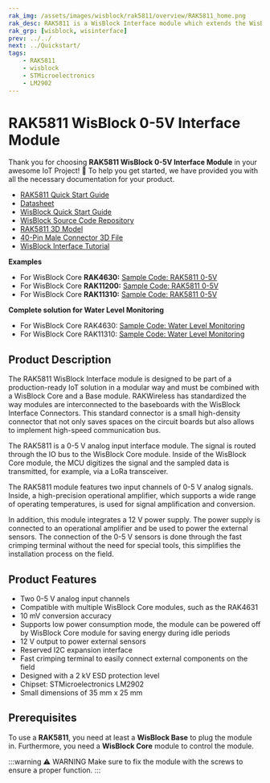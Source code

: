 ```yaml
---
rak_img: /assets/images/wisblock/rak5811/overview/RAK5811_home.png
rak_desc: RAK5811 is a WisBlock Interface module which extends the WisBlock system with 2 analog input ports. The analog ports have a 0-5V input range and are connected to the WisBlock Core MCU’s analog inputs.
rak_grp: [wisblock, wisinterface]
prev: ../../
next: ../Quickstart/
tags:
    - RAK5811
    - wisblock
    - STMicroelectronics
    - LM2902
---
```


# RAK5811 WisBlock 0-5V Interface Module

Thank you for choosing **RAK5811 WisBlock 0-5V Interface Module** in your awesome IoT Project! 🎉 To help you get started, we have provided you with all the necessary documentation for your product.

* [RAK5811 Quick Start Guide](../Quickstart/)
* [Datasheet](../Datasheet/)
* <a href="../../Quickstart/" target="_blank">WisBlock Quick Start Guide</a>
* [WisBlock Source Code Repository](https://github.com/RAKWireless/WisBlock/)
* [RAK5811 3D Model](https://downloads.rakwireless.com/LoRa/WisBlock/WisBlock-3D/pwb-rak5811.stp)
* [40-Pin Male Connector 3D File](https://downloads.rakwireless.com/3D_File/Accessory/WisConnector/M40S1003K6M.stp)
* [WisBlock Interface Tutorial](/Knowledge-Hub/Learn/WisBlock-IO-Tutorial/)

**Examples**

* For WisBlock Core **RAK4630:** [Sample Code: RAK5811 0-5V](https://github.com/RAKWireless/WisBlock/tree/master/examples/RAK4630/IO/RAK5811_0-5V)
* For WisBlock Core **RAK11200:** [Sample Code: RAK5811 0-5V](https://github.com/RAKWireless/WisBlock/tree/master/examples/RAK11200/IO/RAK5811_0-5V)
* For WisBlock Core **RAK11310:** [Sample Code: RAK5811 0-5V](https://github.com/RAKWireless/WisBlock/tree/master/examples/RAK11300/IO/RAK5811_0-5V)

**Complete solution for Water Level Monitoring**

* For WisBlock Core RAK4630: [Sample Code: Water Level Monitoring](https://github.com/RAKWireless/WisBlock/tree/master/examples/RAK4630/solutions/Water_Level_Monitoring)
* For WisBlock Core RAK11310: [Sample Code: Water Level Monitoring](https://github.com/RAKWireless/WisBlock/tree/master/examples/RAK11300/solutions/Weather_Monitoring)


## Product Description

The RAK5811 WisBlock Interface module is designed to be part of a production-ready IoT solution in a modular way and must be combined with a WisBlock Core and a Base module. RAKWireless has standardized the way modules are interconnected to the baseboards with the WisBlock Interface Connectors. This standard connector is a small high-density connector that not only saves spaces on the circuit boards but also allows to implement high-speed communication bus.

The RAK5811 is a 0-5&nbsp;V analog input interface module. The signal is routed through the IO bus to the WisBlock Core module. Inside of the WisBlock Core module, the MCU digitizes the signal and the sampled data is transmitted, for example, via a LoRa transceiver.

The RAK5811 module features two input channels of 0-5&nbsp;V analog signals. Inside, a high-precision operational amplifier, which supports a wide range of operating temperatures, is used for signal amplification and conversion.

In addition, this module integrates a 12&nbsp;V power supply. The power supply is connected to an operational amplifier and be used to power the external sensors. The connection of the 0-5&nbsp;V sensors is done through the fast crimping terminal without the need for special tools, this simplifies the installation process on the field.

## Product Features

*	Two 0-5&nbsp;V analog input channels
*	Compatible with multiple WisBlock Core modules, such as the RAK4631
*	10&nbsp;mV conversion accuracy
*	Supports low power consumption mode, the module can be powered off by WisBlock Core module for saving energy during idle periods
*	12&nbsp;V output to power external sensors
*	Reserved I2C expansion interface
*	Fast crimping terminal to easily connect external components on the field
*	Designed with a 2&nbsp;kV ESD protection level
*   Chipset: STMicroelectronics LM2902
*	Small dimensions of 35&nbsp;mm x 25&nbsp;mm


## Prerequisites

To use a **RAK5811**, you need at least a **WisBlock Base** to plug the module in. Furthermore, you need a **WisBlock Core** module to control the module.

:::warning ⚠️ WARNING
Make sure to fix the module with the screws to ensure a proper function.
:::
